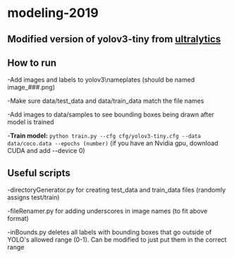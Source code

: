 # modeling-2019

## Modified version of yolov3-tiny from [ultralytics](https://github.com/ultralytics/yolov3/)

## How to run
-Add images and labels to yolov3\nameplates (should be named image_###.png)

-Make sure data/test_data and data/train_data match the file names

-Add images to data/samples to see bounding boxes being drawn after model is trained
 
 -**Train model:** `python train.py --cfg cfg/yolov3-tiny.cfg --data data/coco.data --epochs (number)` (if you have an Nvidia gpu, download CUDA and add --device 0)

## Useful scripts
-directoryGenerator.py for creating test_data and train_data files (randomly assigns test/train)

-fileRenamer.py for adding underscores in image names (to fit above format)

-inBounds.py deletes all labels with bounding boxes that go outside of YOLO's allowed range (0-1). Can be modified to just put them in the correct range